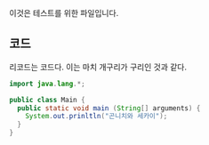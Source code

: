 이것은 테스트를 위한 파일입니다.



## 코드

리코드는 코드다. 이는 마치 개구리가 구리인 것과 같다.

```java
import java.lang.*;

public class Main {
  public static void main (String[] arguments) {
    System.out.prinltln("곤니치와 세카이");
  }
}
```

